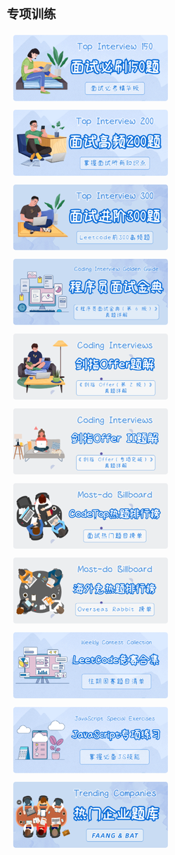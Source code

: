 # 专项训练

<div class="gallery">
  <div class='img-box'>
    <a href="./top_150_list.html">
      <img class="plan" src="../image/plan-1.png" alt="top150"/>
    </a>
  </div>
  <div class='img-box'>
    <a href="./top_200_list.html">
      <img class="plan" src="../image/plan-2.png" alt="top200"/>
    </a>
  </div>
  <div class='img-box'>
    <a href="./top_300_list.html">
      <img class="plan" src="../image/plan-3.png" alt="top_300"/>
    </a>
    </div>
  <div class='img-box'>
    <a href="../interview/README.html">
      <img class="plan" src="../image/plan-4.png" alt="interview"/>
    </a>
  </div>
  <div class='img-box'>
    <a href="../offer/README.html">
      <img class="plan" src="../image/plan-5.png" alt="offer"/>
    </a>
  </div>
  <div class='img-box'>
    <a href="../offer2/README.html">
      <img class="plan" src="../image/plan-6.png" alt="offer2"/>
    </a>
  </div>
  <div class='img-box'>
    <a href="./codetop_list.html">
      <img class="plan" src="../image/plan-7.png" alt="codetop"/>
    </a>
  </div>
  <div class='img-box'>
    <a href="./rabbit_list.html">
      <img class="plan" src="../image/plan-8.png" alt="rabbit"/>
    </a>
  </div>
  <div class='img-box'>
    <a href="./contest_list.html">
      <img class="plan" src="../image/plan-9.png" alt="contest"/>
    </a>
  </div>
  <div class='img-box'>
    <a href="./js_list.html">
      <img class="plan" src="../image/plan-10.png" alt="js"/>
    </a>
  </div>
  <div class='img-box'>
    <a href="./company_list.html">
      <img class="plan" src="../image/plan-11.png" alt="company"/>
    </a>
  </div>
</div>

<style>
.gallery {
    margin: 0;
    display: flex;
    flex-wrap: wrap;
    justify-content: flex-start;
}
.img-box {
    margin: 10px 15px;
    border-radius: 5px;
    overflow: hidden;
    aspect-ratio: 900/383;
    width: 22rem;
}
.img-box:hover {
  box-shadow: 0 2px 12px #f0f1f2;
}
.plan {
    cursor: pointer;
    transition: all 0.6s;
    border-radius: 5px;
    overflow: hidden;
}
.plan:hover {
  transform: scale(1.05);
}
@media screen and (max-width: 900px) {
  .plan-box {
    margin: 0;
    display: block;
  }
  .img-box {
    margin: 0.5rem 0;
    width: 100%;
  }
}
</style>
